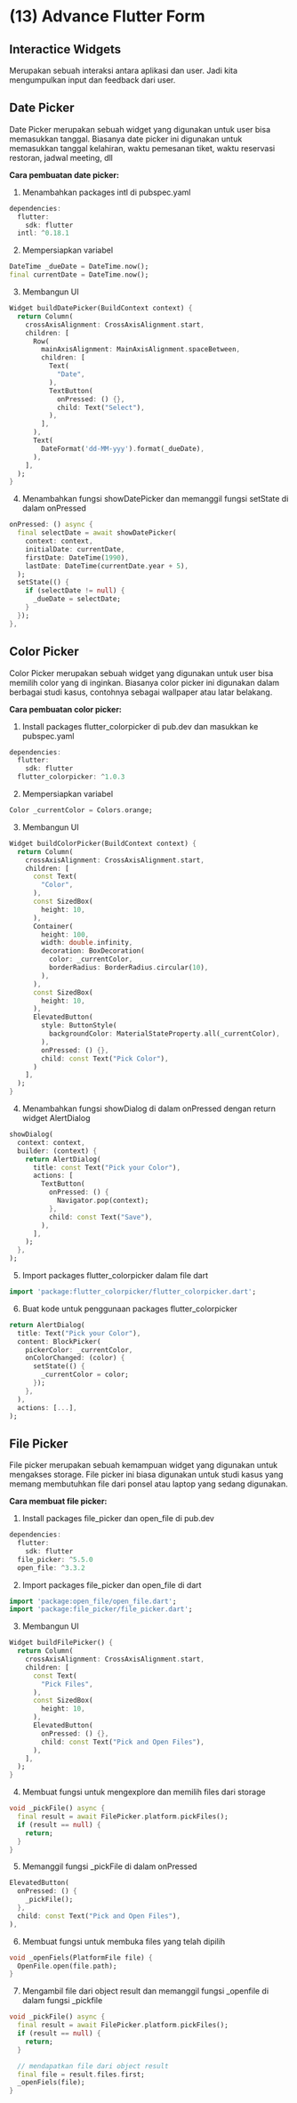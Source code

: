 # (13) Advance Flutter Form

## Interactice Widgets
Merupakan sebuah interaksi antara aplikasi dan user. Jadi kita mengumpulkan input dan feedback dari user. 

## Date Picker
Date Picker merupakan sebuah widget yang digunakan untuk user bisa memasukkan tanggal. Biasanya date picker ini digunakan untuk memasukkan tanggal kelahiran, waktu pemesanan tiket, waktu reservasi restoran, jadwal meeting, dll

**Cara pembuatan date picker:**
1. Menambahkan packages intl di pubspec.yaml
```dart
dependencies:
  flutter:
    sdk: flutter
  intl: ^0.18.1
```
2. Mempersiapkan variabel
```dart
DateTime _dueDate = DateTime.now();
final currentDate = DateTime.now();
```
3. Membangun UI
```dart
Widget buildDatePicker(BuildContext context) {
  return Column(
    crossAxisAlignment: CrossAxisAlignment.start,
    children: [
      Row(
        mainAxisAlignment: MainAxisAlignment.spaceBetween,
        children: [
          Text(
            "Date",
          ),
          TextButton(
            onPressed: () {},
            child: Text("Select"),
          ),
        ],
      ),
      Text(
        DateFormat('dd-MM-yyy').format(_dueDate),
      ),
    ],
  );
}
```
4. Menambahkan fungsi showDatePicker dan memanggil fungsi setState di dalam onPressed
```dart
onPressed: () async {
  final selectDate = await showDatePicker(
    context: context,
    initialDate: currentDate,
    firstDate: DateTime(1990),
    lastDate: DateTime(currentDate.year + 5),
  );
  setState(() {
    if (selectDate != null) {
      _dueDate = selectDate;
    }
  });
},
```

## Color Picker
Color Picker merupakan sebuah widget yang digunakan untuk user bisa memilih color yang di inginkan. Biasanya color picker ini digunakan dalam berbagai studi kasus, contohnya sebagai wallpaper atau latar belakang.

**Cara pembuatan color picker:**
1. Install packages flutter_colorpicker di pub.dev dan masukkan ke pubspec.yaml
```dart
dependencies:
  flutter:
    sdk: flutter
  flutter_colorpicker: ^1.0.3
```
2. Mempersiapkan variabel
```dart
Color _currentColor = Colors.orange;
```
3. Membangun UI
```dart
Widget buildColorPicker(BuildContext context) {
  return Column(
    crossAxisAlignment: CrossAxisAlignment.start,
    children: [
      const Text(
        "Color",
      ),
      const SizedBox(
        height: 10,
      ),
      Container(
        height: 100,
        width: double.infinity,
        decoration: BoxDecoration(
          color: _currentColor,
          borderRadius: BorderRadius.circular(10),
        ),
      ),
      const SizedBox(
        height: 10,
      ),
      ElevatedButton(
        style: ButtonStyle(
          backgroundColor: MaterialStateProperty.all(_currentColor),
        ),
        onPressed: () {},
        child: const Text("Pick Color"),
      )
    ],
  );
}
```
4. Menambahkan fungsi showDialog di dalam onPressed dengan return widget AlertDialog
```dart
showDialog(
  context: context,
  builder: (context) {
    return AlertDialog(
      title: const Text("Pick your Color"),
      actions: [
        TextButton(
          onPressed: () {
            Navigator.pop(context);
          },
          child: const Text("Save"),
        ),
      ],
    );
  },
);
```
5. Import packages flutter_colorpicker dalam file dart
```dart
import 'package:flutter_colorpicker/flutter_colorpicker.dart';
```
6. Buat kode untuk penggunaan packages flutter_colorpicker
```dart
return AlertDialog(
  title: Text("Pick your Color"),
  content: BlockPicker(
    pickerColor: _currentColor,
    onColorChanged: (color) {
      setState(() {
        _currentColor = color;
      });
    },
  ),
  actions: [...],
);
```

## File Picker
File picker merupakan sebuah kemampuan widget yang digunakan untuk mengakses storage. File picker ini biasa digunakan untuk studi kasus yang memang membutuhkan file dari ponsel atau laptop yang sedang digunakan.

**Cara membuat file picker:**
1. Install packages file_picker dan open_file di pub.dev
```dart
dependencies:
  flutter:
    sdk: flutter
  file_picker: ^5.5.0
  open_file: ^3.3.2
```
2. Import packages file_picker dan open_file di dart
```dart
import 'package:open_file/open_file.dart';
import 'package:file_picker/file_picker.dart';
```
3. Membangun UI
```dart
Widget buildFilePicker() {
  return Column(
    crossAxisAlignment: CrossAxisAlignment.start,
    children: [
      const Text(
        "Pick Files",
      ),
      const SizedBox(
        height: 10,
      ),
      ElevatedButton(
        onPressed: () {},
        child: const Text("Pick and Open Files"),
      ),
    ],
  );
}
```
4. Membuat fungsi untuk mengexplore dan memilih files dari storage
```dart
void _pickFile() async {
  final result = await FilePicker.platform.pickFiles();
  if (result == null) {
    return;
  }
}
```
5. Memanggil fungsi _pickFile di dalam onPressed
```dart
ElevatedButton(
  onPressed: () {
    _pickFile();
  },
  child: const Text("Pick and Open Files"),
),
```
6. Membuat fungsi untuk membuka files yang telah dipilih
```dart
void _openFiels(PlatformFile file) {
  OpenFile.open(file.path);
}
```
7. Mengambil file dari object result dan memanggil fungsi _openfile di dalam fungsi _pickfile
```dart
void _pickFile() async {
  final result = await FilePicker.platform.pickFiles();
  if (result == null) {
    return;
  }

  // mendapatkan file dari object result
  final file = result.files.first;
  _openFiels(file);
}
```